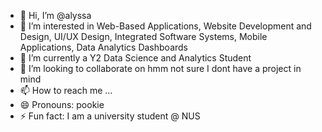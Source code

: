 - 👋 Hi, I’m @alyssa
- 👀 I’m interested in Web-Based Applications, Website Development and Design, UI/UX Design, Integrated Software Systems, Mobile Applications, Data Analytics Dashboards 
- 🌱 I’m currently a Y2 Data Science and Analytics Student
- 💞️ I’m looking to collaborate on hmm not sure I dont have a project in mind
- 📫 How to reach me ...
- 😄 Pronouns: pookie
- ⚡ Fun fact: I am a university student @ NUS

<!---
pookiecoder/pookiecoder is a ✨ special ✨ repository because its `README.md` (this file) appears on your GitHub profile.
You can click the Preview link to take a look at your changes.
--->
